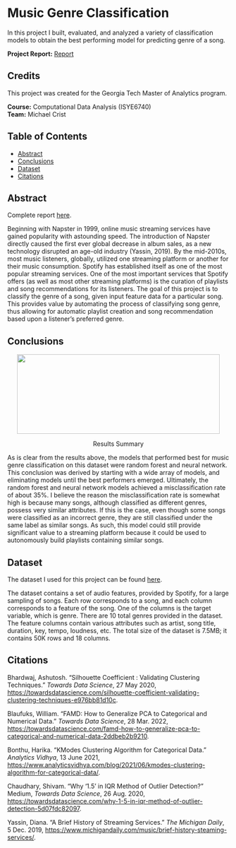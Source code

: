 # Music Genre Classification
In this project I built, evaluated, and analyzed a variety of classification models to obtain the best performing model for predicting genre of a song.

**Project Report:** [Report](https://github.com/mikecrist/MusicGenreClassification/blob/main/Report/Report_Music%20Genre%20Classification.pdf)

## Credits
This project was created for the Georgia Tech Master of Analytics program.<br>

**Course:** Computational Data Analysis (ISYE6740)<br>
**Team:** Michael Crist

## Table of Contents
- [Abstract](#Abstract)
- [Conclusions](#Conclusions)
- [Dataset](#Dataset)
- [Citations](#Citations)

## Abstract
Complete report [here](https://github.com/mikecrist/MusicGenreClassification/blob/main/Report/Report_Music%20Genre%20Classification.pdf).

Beginning with Napster in 1999, online music streaming services have gained popularity with astounding speed. The introduction of Napster directly caused the first ever global decrease in album sales, as a new technology disrupted an age-old industry (Yassin, 2019). By the mid-2010s, most music listeners, globally, utilized one streaming platform or another for their music consumption. Spotify has established itself as one of the most popular streaming services. One of the most important services that Spotify offers (as well as most other streaming platforms) is the curation of playlists and song recommendations for its listeners. The goal of this project is to classify the genre of a song, given input feature data for a particular song. This provides value by automating the process of classifying song genre, thus allowing for automatic playlist creation and song recommendation based upon a listener’s preferred genre.

## Conclusions
<p align="center">
  <img width="460" height="180" src="https://github.com/mikecrist/MusicGenreClassification/assets/31662579/5ef2ec24-f3b1-4e47-b551-d4ae44b0a87b">
</p>
<p align="center">
Results Summary
</p>
As is clear from the results above, the models that performed best for music genre classification on this dataset were random forest and neural network. This conclusion was derived by starting with a wide array of models, and eliminating models until the best performers emerged. Ultimately, the random forest and neural network models achieved a misclassification rate of about 35%. I believe the reason the misclassification rate is somewhat high is because many songs, although classified as different genres, possess very similar attributes. If this is the case, even though some songs were classified as an incorrect genre, they are still classified under the same label as similar songs. As such, this model could still provide significant value to a streaming platform because it could be used to autonomously build playlists containing similar songs.

## Dataset
The dataset I used for this project can be found [here](https://github.com/mikecrist/MusicGenreClassification/blob/main/Data/archive%20(1)/music_genre.csv).

The dataset contains a set of audio features, provided by Spotify, for a large sampling of songs. Each row corresponds to a song, and each column corresponds to a feature of the song. One of the columns is the target variable, which is genre. There are 10 total genres provided in the dataset. The feature columns contain various attributes such as artist, song title, duration, key, tempo, loudness, etc. The total size of the dataset is 7.5MB; it contains 50K rows and 18 columns. 

## Citations
Bhardwaj, Ashutosh. “Silhouette Coefficient : Validating Clustering Techniques.” *Towards Data Science*, 27 May 2020, https://towardsdatascience.com/silhouette-coefficient-validating-clustering-techniques-e976bb81d10c.

Blaufuks, William. “FAMD: How to Generalize PCA to Categorical and Numerical Data.” *Towards Data Science*, 28 Mar. 2022, https://towardsdatascience.com/famd-how-to-generalize-pca-to-categorical-and-numerical-data-2ddbeb2b9210.

Bonthu, Harika. “KModes Clustering Algorithm for Categorical Data.” *Analytics Vidhya*, 13 June 2021, https://www.analyticsvidhya.com/blog/2021/06/kmodes-clustering-algorithm-for-categorical-data/.

Chaudhary, Shivam. “Why ‘1.5’ in IQR Method of Outlier Detection?” Medium, *Towards Data Science*, 26 Aug. 2020, https://towardsdatascience.com/why-1-5-in-iqr-method-of-outlier-detection-5d07fdc82097.

Yassin, Diana. “A Brief History of Streaming Services.” *The Michigan Daily*, 5 Dec. 2019, https://www.michigandaily.com/music/brief-history-steaming-services/.

